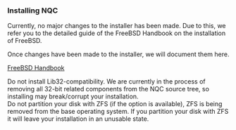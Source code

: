 ### Installing NQC

Currently, no major changes to the installer has been made. Due to this, we refer you to the detailed guide of the FreeBSD Handbook on the installation of FreeBSD.

Once changes have been made to the installer, we will document them here.

[FreeBSD Handbook](https://docs.freebsd.org/en/books/handbook/bsdinstall/#bsdinstall-view-probe)

<div class="danger" markdown="1">
Do not install Lib32-compatibility. We are currently in the process of removing all 32-bit related components from the NQC source tree, so installing may break/corrupt your installation.
</div>

<div class="danger" markdown="1">
Do not partition your disk with ZFS (if the option is available), ZFS is being removed from the base operating system. If you partition your disk with ZFS it will leave your installation in an unusable state. 
</div>

<br>